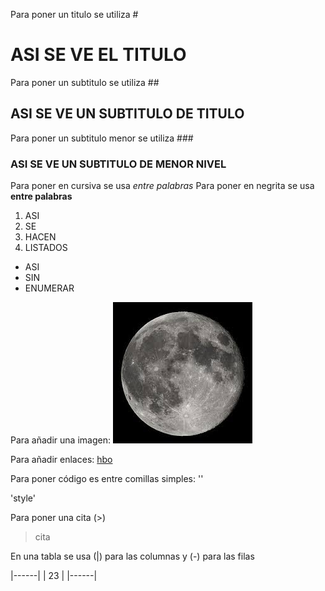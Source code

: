 Para poner un titulo se utiliza #
# ASI SE VE EL TITULO
Para poner un subtitulo se utiliza ##
## ASI SE VE UN SUBTITULO DE TITULO
Para poner un subtitulo menor se utiliza ###
### ASI SE VE UN SUBTITULO DE MENOR NIVEL
Para poner en cursiva se usa *entre palabras*
Para poner en negrita se usa **entre palabras**

1. ASI
2. SE
3. HACEN
4. LISTADOS

- ASI
- SIN
- ENUMERAR

Para añadir una imagen:
![C:\Users\AlumnoT\Desktop\RECETA](https://raw.githubusercontent.com/aBaena8/Practica0/refs/heads/main/moon.jfif)

Para añadir enlaces:
[hbo](https://www.max.com/es/es?gad_source=1&gclid=CjwKCAjwg-24BhB_EiwA1ZOx8iSyHKgxtkxsIHAQ2AlXRXI_a_mlddB2NraLnEJ6RGh10V4qoYumfhoCETQQAvD_BwE&gclsrc=aw.ds)

Para poner código es entre comillas simples: ''

'style'

Para poner una cita (>)
 >cita

 En una tabla se usa (|) para las columnas y (-) para las filas

 |------|
 |  23  |
 |------|
